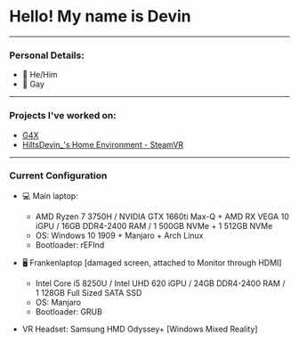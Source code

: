 # Hello! My name is Devin
---
### Personal Details:
- 👨 He/Him
- 🌈 Gay
---
### Projects I've worked on:
- [G4X](https://github.com/team-g4/G4X)
- [HiItsDevin_'s Home Environment - SteamVR](https://steamcommunity.com/sharedfiles/filedetails/?id=2152311955)
---
### Current Configuration
- 💻 Main laptop: 
  - AMD Ryzen 7 3750H / NVIDIA GTX 1660ti Max-Q + AMD RX VEGA 10 iGPU / 16GB DDR4-2400 RAM / 1 500GB NVMe + 1 512GB NVMe
  - OS: Windows 10 1909 + Manjaro + Arch Linux
  - Bootloader: rEFInd
- 🖥️ Frankenlaptop [damaged screen, attached to Monitor through HDMI]
  - Intel Core i5 8250U / Intel UHD 620 iGPU / 24GB DDR4-2400 RAM / 1 128GB Full Sized SATA SSD
  - OS: Manjaro
  - Bootloader: GRUB

- VR Headset: Samsung HMD Odyssey+ [Windows Mixed Reality]
